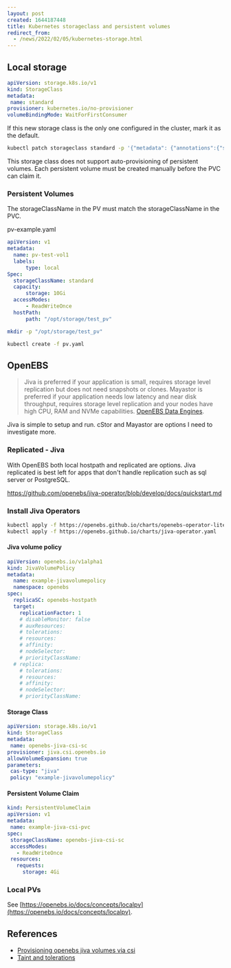 ```yaml
---
layout: post
created: 1644187448
title: Kubernetes storageclass and persistent volumes
redirect_from:
  - /news/2022/02/05/kubernetes-storage.html
---
```




## Local storage


```yaml
apiVersion: storage.k8s.io/v1
kind: StorageClass
metadata:
 name: standard
provisioner: kubernetes.io/no-provisioner
volumeBindingMode: WaitForFirstConsumer
```

If this new storage class is the only one configured in the cluster, mark it as the default.

```bash
kubectl patch storageclass standard -p '{"metadata": {"annotations":{"storageclass.kubernetes.io/is-default-class":"true"}}}'
```


This storage class does not support auto-provisioning of persistent volumes. Each persistent volume must be created manually before the PVC can claim it.


### Persistent Volumes

The storageClassName in the PV must match the storageClassName in the PVC.

pv-example.yaml

```yaml
apiVersion: v1
metadata:
  name: pv-test-vol1
  labels:
      type: local
Spec:
  storageClassName: standard
  capacity:
      storage: 10Gi
  accessModes:
      - ReadWriteOnce
  hostPath:
      path: "/opt/storage/test_pv"
```

```bash
mkdir -p "/opt/storage/test_pv"

kubectl create -f pv.yaml
```



## OpenEBS

> Jiva is preferred if your application is small, requires storage level replication but does not need snapshots or clones. Mayastor is preferred if your application needs low latency and near disk throughput, requires storage level replication and your nodes have high CPU, RAM and NVMe capabilities. [OpenEBS Data Engines](https://docs.openebs.io/docs/next/casengines.html).


Jiva is simple to setup and run.  cStor and Mayastor are options I need to investigate more.


###  Replicated - Jiva

With OpenEBS both local hostpath and replicated are options.  Jiva replicated is best left for apps that don't handle replication such as sql server or PostgreSQL.

https://github.com/openebs/jiva-operator/blob/develop/docs/quickstart.md


### Install Jiva Operators

```bash
kubectl apply -f https://openebs.github.io/charts/openebs-operator-lite.yaml
kubectl apply -f https://openebs.github.io/charts/jiva-operator.yaml
```

#### Jiva volume policy

```yaml
apiVersion: openebs.io/v1alpha1
kind: JivaVolumePolicy
metadata:
  name: example-jivavolumepolicy
  namespace: openebs
spec:
  replicaSC: openebs-hostpath
  target:
    replicationFactor: 1
    # disableMonitor: false
    # auxResources:
    # tolerations:
    # resources:
    # affinity:
    # nodeSelector:
    # priorityClassName:
  # replica:
    # tolerations:
    # resources:
    # affinity:
    # nodeSelector:
    # priorityClassName:
```


#### Storage Class

```yaml
apiVersion: storage.k8s.io/v1
kind: StorageClass
metadata:
 name: openebs-jiva-csi-sc
provisioner: jiva.csi.openebs.io
allowVolumeExpansion: true
parameters:
 cas-type: "jiva"
 policy: "example-jivavolumepolicy"
```


#### Persistent Volume Claim

```yaml
kind: PersistentVolumeClaim
apiVersion: v1
metadata:
 name: example-jiva-csi-pvc
spec:
 storageClassName: openebs-jiva-csi-sc
 accessModes:
   - ReadWriteOnce
 resources:
   requests:
     storage: 4Gi
```

### Local PVs

See [https://openebs.io/docs/concepts/localpv](https://openebs.io/docs/concepts/localpv).


## References

* [Provisioning openebs jiva volumes via csi](https://openebs.io/blog/provisioning-openebs-jiva-volumes-via-csi)
* [Taint and tolerations](https://kubernetes.io/docs/concepts/scheduling-eviction/taint-and-toleration/)

